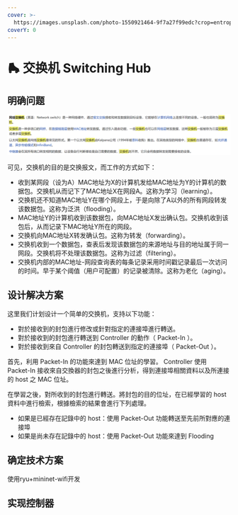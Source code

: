 ```yaml
---
cover: >-
  https://images.unsplash.com/photo-1550921464-9f7a27f99edc?crop=entropy&cs=srgb&fm=jpg&ixid=MnwxOTcwMjR8MHwxfHNlYXJjaHw4fHxzd2l0Y2h8ZW58MHx8fHwxNjQ4MTA3OTU1&ixlib=rb-1.2.1&q=85
coverY: 0
---
```


# 🛼 交换机 Switching Hub

## 明确问题

![](<../../../.gitbook/assets/image (22).png>)

可见，交换机的目的是交换报文，而工作的方式如下：

* 收到某网段（设为A）MAC地址为X的计算机发给MAC地址为Y的计算机的数据包。交换机从而记下了MAC地址X在网段A。这称为学习（learning）。
* 交换机还不知道MAC地址Y在哪个网段上，于是向除了A以外的所有网段转发该数据包。这称为泛洪（flooding）。
* MAC地址Y的计算机收到该数据包，向MAC地址X发出确认包。交换机收到该包后，从而记录下MAC地址Y所在的网段。
* 交换机向MAC地址X转发确认包。这称为转发（forwarding）。
* 交换机收到一个数据包，查表后发现该数据包的来源地址与目的地址属于同一网段。交换机将不处理该数据包。这称为过滤（filtering）。
* 交换机内部的MAC地址-网段查询表的每条记录采用时间戳记录最后一次访问的时间。早于某个阈值（用户可配置）的记录被清除。这称为老化（aging）。

## 设计解决方案

这里我们计划设计一个简单的交换机，支持以下功能：

* 對於接收到的封包進行修改或針對指定的連接埠進行轉送。
* 對於接收到的封包進行轉送到 Controller 的動作（ Packet-In ）。
* 對於接收到來自 Controller 的封包轉送到指定的連接埠（ Packet-Out ）。

首先，利用 Packet-In 的功能來達到 MAC 位址的學習。 Controller 使用 Packet-In 接收來自交換器的封包之後進行分析，得到連接埠相關資料以及所連接的 host 之 MAC 位址。

在學習之後，對所收到的封包進行轉送。將封包的目的位址，在已經學習的 host 資料中進行檢索，根據檢索的結果會進行下列處理。

* 如果是已經存在記錄中的 host：使用 Packet-Out 功能轉送至先前所對應的連接埠
* 如果是尚未存在記錄中的 host：使用 Packet-Out 功能來達到 Flooding

## 确定技术方案

使用ryu+mininet-wifi开发

## 实现控制器

